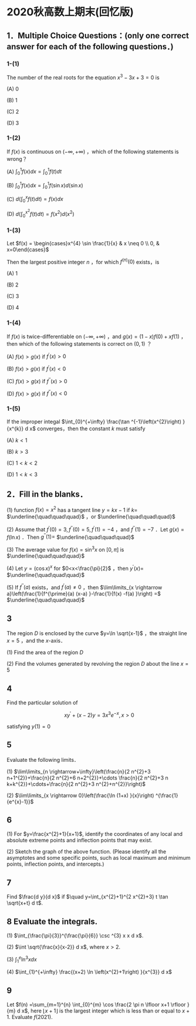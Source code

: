 # 2020秋高数上期末(回忆版)

## 1．Multiple Choice Questions：(only one correct answer for each of the following questions．)

### 1-(1)

The number of the real roots for the equation $x^{3}-3 x+3=0$ is

(A) 0

(B) 1

(C) 2

(D) 3

### 1-(2)

If $f(x)$ is continuous on $(-\infty,+\infty)$ ，which of the following statements is wrong？

(A) $\int_{0}^{1} f(x) d x=\int_{0}^{1} f(t) d t$

(B) $\int_{0}^{1} f(x) d x=\int_{0}^{1} f(\sin x) d(\sin x)$

(C) $d\left(\int_{0}^{x} f(t) d t\right) =f(x) d x$

(D) $d\left(\int_{0}^{x^{2}} f(t) d t\right) =f\left(x^{2}\right) d\left(x^{2}\right)$

### 1-(3)

Let $f(x) = \begin{cases}x^{4} \sin \frac{1}{x} & x \neq 0 \\ 0, & x=0\end{cases}$

Then the largest positive integer $n$ ，for which $f^{(n) }(0)$ exists，is

(A) 1

(B) 2

(C) 3

(D) 4

### 1-(4)

If $f(x)$ is twice-differentiable on $(-\infty,+\infty)$ ，and $g(x) =(1-x) f(0) +x f(1)$ ，then which of the following statements is correct on $(0,1)$ ？

(A) $f(x) >g(x)$ if $f^{\prime}(x) >0$

(B) $f(x) >g(x)$ if $f^{\prime}(x) <0$

(C) $f(x) >g(x)$ if $f^{\prime \prime}(x) >0$

(D) $f(x) >g(x)$ if $f^{\prime \prime}(x) <0$

### 1-(5)

If the improper integal $\int_{0}^{+\infty} \frac{\tan ^{-1}\left(x^{2}\right) }{x^{k}} d x$ converges，then the constant $k$ must satisfy

(A) $k<1$

(B) $k>3$

(C) $1<k<2$

(D) $1<k<3$

## 2．Fill in the blanks．

(1) function $f(x) =x^{2}$ has a tangent line $y=k x-1$ if $k=$ $\underline{\quad\quad\quad}$ ，or $\underline{\quad\quad\quad}$

(2) Assume that $f^{\prime}(0) =3, f^{\prime \prime}(0) =5, f^{\prime}(1) =-4$ ，and $f^{\prime \prime}(1) =-7$ ．Let $g(x) =f(\ln x)$ ．Then $g^{\prime \prime}(1) =$ $\underline{\quad\quad\quad}$

(3) The average value for $f(x) =\sin ^{3} x$ on $[0, \pi]$ is $\underline{\quad\quad\quad}$

(4) Let $y=(\cos x) ^{x}$ for $0<x<\frac{\pi}{2}$ ，then $y^{\prime}(x) =$ $\underline{\quad\quad\quad}$

(5) If $f^{\prime \prime}(a)$ exists，and $f^{\prime}(a) \neq 0$ ，then $\lim\limits_{x \rightarrow a}\left(\frac{1}{f^{\prime}(a) (x-a) }-\frac{1}{f(x) -f(a) }\right) =$ $\underline{\quad\quad\quad}$

## 3

The region $D$ is enclosed by the curve $y=\ln \sqrt{x-1}$ ，the straight line $x=5$ ，and the $x$-axis．

(1) Find the area of the region $D$

(2) Find the volumes generated by revolving the region $D$ about the line $x=5$

## 4

Find the particular solution of

$$
x y^{\prime}+(x-2) y=3 x^{3} e^{-x}, x>0
$$

satisfying $y(1) =0$

## 5

Evaluate the following limits．

(1) $\lim\limits_{n \rightarrow+\infty}\left(\frac{n}{2 n^{2}+3 n+1^{2}}+\frac{n}{2 n^{2}+6 n+2^{2}}+\cdots \frac{n}{2 n^{2}+3 n k+k^{2}}+\cdots+\frac{n}{2 n^{2}+3 n^{2}+n^{2}}\right)$

(2) $\lim\limits_{x \rightarrow 0}\left(\frac{\ln (1+x) }{x}\right) ^{\frac{1}{e^{x}-1}}$

## 6

(1) For $y=\frac{x^{2}+1}{x+1}$, identify the coordinates of any local and absolute extreme points and inflection points that may exist.

(2) Sketch the graph of the above function. (Please identify all the asymptotes and some specific points, such as local maximum and minimum points, inflection points, and intercepts.)

## 7

Find $\frac{d y}{d x}$ if $\quad y=\int_{x^{2}+1}^{2 x^{2}+3} t \tan \sqrt{x+t} d t$.

## 8 Evaluate the integrals.

(1) $\int_{\frac{\pi}{3}}^{\frac{\pi}{6}} \csc ^{3} x x d x$.

(2) $\int \sqrt{\frac{x}{x-2}} d x$, where $x>2$.

(3) $\int_{1}^{e} \ln ^{3} x d x$

(4) $\int_{1}^{+\infty} \frac{(x+2) \ln \left(x^{2}+1\right) }{x^{3}} d x$

## 9

Let $f(n) =\sum_{m=1}^{n} \int_{0}^{m} \cos \frac{2 \pi n \lfloor x+1 \rfloor }{m} d x$, here $\lfloor x+1\rfloor$ is the largest integer which is less than or equal to $x+1$. Evaluate $f(2021)$.
